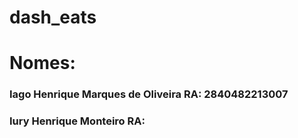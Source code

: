 # dash_eats

# Nomes:

### Iago Henrique Marques de Oliveira RA: 2840482213007

### Iury Henrique Monteiro RA: 

